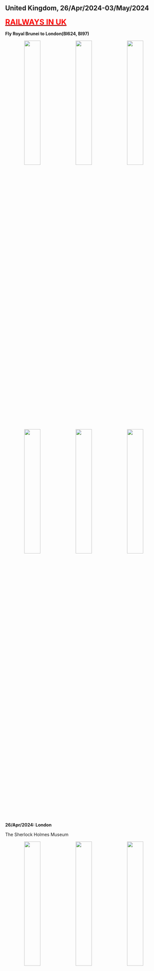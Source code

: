 ## United Kingdom, 26/Apr/2024-03/May/2024

**[<font color=red size=5><u>RAILWAYS IN UK</u></font>](https://wqgcx.github.io/transport/20240426UK/NR/)**

**Fly Royal Brunei to London(BI624, BI97)**

<center class ='img'>
  <img src="../20240426UK_photos/IMG_9196.jpeg" width="32%"> <img src="../20240426UK_photos/IMG_9200.jpeg" width="32%"> <img src="../20240426UK_photos/IMG_9216.jpeg" width="32%">
  <img src="../20240426UK_photos/IMG_9227.jpeg" width="32%"> <img src="../20240426UK_photos/IMG_9232.jpeg" width="32%"> <img src="../20240426UK_photos/IMG_9230.jpeg" width="32%">
</center>

**26/Apr/2024: London**

The Sherlock Holmes Museum
<center class ='img'>
  <img src="../20240426UK_photos/IMG_9252.jpeg" width="32%"> <img src="../20240426UK_photos/IMG_9258.jpeg" width="32%"> <img src="../20240426UK_photos/IMG_9260.jpeg" width="32%">
</center>

Palace of Westminster(Big Ben) and the London Eye
<center class ='img'>
  <img src="../20240426UK_photos/IMG_9270.jpeg" width="32%"> <img src="../20240426UK_photos/IMG_9282.jpeg" width="32%"> <img src="../20240426UK_photos/IMG_9269.jpeg" width="32%">
</center>

Buckingham Palace, the Queen Victoria Memorial and Tower Bridge
<center class ='img'>
  <img src="../20240426UK_photos/IMG_9309.jpeg" width="32%"> <img src="../20240426UK_photos/IMG_9310.jpeg" width="32%"> <img src="../20240426UK_photos/IMG_9342.jpeg" width="32%">
</center>

The Collegiate Church of St Peter at Westminster, St Paul's Cathedral and the Monument to the Great Fire of London
<center class ='img'>
  <img src="../20240426UK_photos/IMG_9291.jpeg" width="32%"> <img src="../20240426UK_photos/IMG_9321.jpeg" width="32%"> <img src="../20240426UK_photos/IMG_9335.jpeg" width="32%">
</center>

Red Telephone Box, Red Bus and the Shard
<center class ='img'>
  <img src="../20240426UK_photos/IMG_9315.jpeg" width="18%"> <img src="../20240426UK_photos/IMG_9333.jpeg" width="32%"> <img src="../20240426UK_photos/IMG_9341.jpeg" width="32%">
</center>

Royal Observatory Greenwich
<center class ='img'>
  <img src="../20240426UK_photos/IMG_9357.jpeg" width="32%"> <img src="../20240426UK_photos/IMG_9355.jpeg" width="32%"> <img src="../20240426UK_photos/IMG_9374.jpeg" width="32%">
</center>

Queen's House and University of Greenwich
<center class ='img'>
  <img src="../20240426UK_photos/IMG_9376.jpeg" width="32%"> <img src="../20240426UK_photos/IMG_9381.jpeg" width="32%"> <img src="../20240426UK_photos/IMG_9383.jpeg" width="32%">
</center>

Tower of London
<center class ='img'>
  <img src="../20240426UK_photos/IMG_9406.jpeg" width="32%"> <img src="../20240426UK_photos/IMG_9403.jpeg" width="32%"> <img src="../20240426UK_photos/IMG_9408.jpeg" width="32%">
</center>

**27/Apr/2024: Reading, Salisbury and Windsor**

Reading Town Hall, Church of England and Queen Victoria's Statue
<center class ='img'>
  <img src="../20240426UK_photos/IMG_9423.jpeg" width="32%"> <img src="../20240426UK_photos/IMG_9425.jpeg" width="32%"> <img src="../20240426UK_photos/IMG_9427.jpeg" width="32%">
</center>

Salisbury Cathedral and Mompesson House
<center class ='img'>
  <img src="../20240426UK_photos/IMG_9441.jpeg" width="32%"> <img src="../20240426UK_photos/IMG_9443.jpeg" width="32%"> <img src="../20240426UK_photos/IMG_9447.jpeg" width="32%">
</center>

Stonehenge
<center class ='img'>
  <img src="../20240426UK_photos/IMG_9453.jpeg" width="32%"> <img src="../20240426UK_photos/IMG_9455.jpeg" width="32%"> <img src="../20240426UK_photos/IMG_9484.jpeg" width="32%">
</center>

Windsor Castle
<center class ='img'>
  <img src="../20240426UK_photos/IMG_9499.jpeg" width="32%"> <img src="../20240426UK_photos/IMG_9498.jpeg" width="32%"> <img src="../20240426UK_photos/IMG_9495.jpeg" width="32%">
</center>

**28/Apr/2024: London, Swindon, Gloucester and Birmingham**

The British Museum(Main Gate, Easter Island Head, Rosetta Stone, Parthenon Temple, Tang Tri-Color Glazed Ceramics, Shiva Nataraja, Egyptian Mummies, Lewis Chessmen, Holy Thorn Reliquary)
<center class ='img'>
  <img src="../20240426UK_photos/IMG_9574.jpeg" width="32%"> <img src="../20240426UK_photos/IMG_9521.jpeg" width="32%"> <img src="../20240426UK_photos/IMG_9527.jpeg" width="32%">
  <img src="../20240426UK_photos/IMG_9535.jpeg" width="32%"> <img src="../20240426UK_photos/IMG_9545.jpeg" width="32%"> <img src="../20240426UK_photos/IMG_9547.jpeg" width="32%">
  <img src="../20240426UK_photos/IMG_9555.jpeg" width="32%"> <img src="../20240426UK_photos/IMG_9568.jpeg" width="32%"> <img src="../20240426UK_photos/IMG_9572.jpeg" width="32%">
</center>

STEAM -- Museum of the Great Western Railway
<center class ='img'>
  <img src="../20240426UK_photos/IMG_9579.jpeg" width="32%"> <img src="../20240426UK_photos/IMG_9591.jpeg" width="32%"> <img src="../20240426UK_photos/IMG_9595.jpeg" width="32%">
  <img src="../20240426UK_photos/IMG_9598.jpeg" width="32%"> <img src="../20240426UK_photos/IMG_9600.jpeg" width="32%"> <img src="../20240426UK_photos/IMG_9602.jpeg" width="32%">
</center>

Gloucester Cathedral
<center class ='img'>
  <img src="../20240426UK_photos/IMG_9611.jpeg" width="32%"> <img src="../20240426UK_photos/IMG_9614.jpeg" width="32%"> <img src="../20240426UK_photos/IMG_9613.jpeg" width="32%">
</center>

Birmingham Cathedral, Unett Memorial and Bullring & Grand Central
<center class ='img'>
  <img src="../20240426UK_photos/IMG_9629.jpeg" width="32%"> <img src="../20240426UK_photos/IMG_9630.jpeg" width="18%"> <img src="../20240426UK_photos/IMG_9633.jpeg" width="32%">
</center>

**29/Apr/2024: Manchester**

Science and Industry Museum
<center class ='img'>
  <img src="../20240426UK_photos/IMG_9645.jpeg" width="32%"> <img src="../20240426UK_photos/IMG_9649.jpeg" width="32%"> <img src="../20240426UK_photos/IMG_9659.jpeg" width="32%">
</center>

Manchester Cathedral and Central Library
<center class ='img'>
  <img src="../20240426UK_photos/IMG_9672.jpeg" width="32%"> <img src="../20240426UK_photos/IMG_9669.jpeg" width="32%"> <img src="../20240426UK_photos/IMG_9731.jpeg" width="32%">
</center>

People's History Museum
<center class ='img'>
  <img src="../20240426UK_photos/IMG_9692.jpeg" width="32%"> <img src="../20240426UK_photos/IMG_9695.jpeg" width="32%"> <img src="../20240426UK_photos/IMG_9700.jpeg" width="32%">
</center>

University of Salford
<center class ='img'>
  <img src="../20240426UK_photos/IMG_9706.jpeg" width="32%"> <img src="../20240426UK_photos/IMG_9707.jpeg" width="32%"> <img src="../20240426UK_photos/IMG_9708.jpeg" width="32%">
</center>

Old Trafford
<center class ='img'>
  <img src="../20240426UK_photos/IMG_9665.jpeg" width="32%"> <img src="../20240426UK_photos/IMG_9666.jpeg" width="32%"> <img src="../20240426UK_photos/IMG_9720.jpeg" width="32%">
  <img src="../20240426UK_photos/IMG_9713.jpeg" width="32%"> <img src="../20240426UK_photos/IMG_9719.jpeg" width="32%"> <img src="../20240426UK_photos/IMG_9725.jpeg" width="32%">
</center>

**30/Apr/2024: Nottingham, Sheffield, Leeds, Bradford**

City of Caves
<center class ='img'>
  <img src="../20240426UK_photos/IMG_9741.jpeg" width="32%"> <img src="../20240426UK_photos/IMG_9742.jpeg" width="32%"> <img src="../20240426UK_photos/IMG_9746.jpeg" width="32%">
</center>

National Justice Museum
<center class ='img'>
  <img src="../20240426UK_photos/IMG_9749.jpeg" width="32%"> <img src="../20240426UK_photos/IMG_9753.jpeg" width="32%"> <img src="../20240426UK_photos/IMG_9755.jpeg" width="32%">
</center>

Nottingham Castle
<center class ='img'>
  <img src="../20240426UK_photos/IMG_9769.jpeg" width="32%"> <img src="../20240426UK_photos/IMG_9772.jpeg" width="32%"> <img src="../20240426UK_photos/IMG_9785.jpeg" width="32%">
</center>

St Mary's Church(Nottingham), Nottingham Council House(Old Market Square)
<center class ='img'>
  <img src="../20240426UK_photos/IMG_9757.jpeg" width="32%"> <img src="../20240426UK_photos/IMG_9792.jpeg" width="32%"> <img src="../20240426UK_photos/IMG_9793.jpeg" width="32%">
</center>

Sheffield Cathedral and Sheffield Town Hall(the Peace Gardens)
<center class ='img'>
  <img src="../20240426UK_photos/IMG_9808.jpeg" width="32%"> <img src="../20240426UK_photos/IMG_9810.jpeg" width="32%"> <img src="../20240426UK_photos/IMG_9820.jpeg" width="32%">
</center>

Leeds Cathedral, Leeds Town Hall and Leeds Post Office (1896)
<center class ='img'>
  <img src="../20240426UK_photos/IMG_9834.jpeg" width="32%"> <img src="../20240426UK_photos/IMG_9827.jpeg" width="32%"> <img src="../20240426UK_photos/IMG_9843.jpeg" width="32%">
</center>

Bradford Cathedral, Bradford City Hall and the Great Victoria Hotel
<center class ='img'>
  <img src="../20240426UK_photos/IMG_9854.jpeg" width="32%"> <img src="../20240426UK_photos/IMG_9845.jpeg" width="32%"> <img src="../20240426UK_photos/IMG_9857.jpeg" width="32%">
</center>

**01/May/2024: Glasgow and Edinburgh**

St George's Tron Church and Glasgow City Chambers(George Square) 
<center class ='img'>
  <img src="../20240426UK_photos/IMG_9861.jpeg" width="32%"> <img src="../20240426UK_photos/IMG_9868.jpeg" width="32%"> <img src="../20240426UK_photos/IMG_9865.jpeg" width="32%">
</center>

The Barony Hall, Glasgow Cathedral and James Arthur Statue
<center class ='img'>
  <img src="../20240426UK_photos/IMG_9875.jpeg" width="32%"> <img src="../20240426UK_photos/IMG_9878.jpeg" width="32%"> <img src="../20240426UK_photos/IMG_9876.jpeg" width="32%">
</center>

Forth Bridge
<center class ='img'>
  <img src="../20240426UK_photos/IMG_9889.jpeg" width="32%"> <img src="../20240426UK_photos/IMG_9892.jpeg" width="32%"> <img src="../20240426UK_photos/IMG_9896.jpeg" width="32%">
</center>

Scott Monument, St Giles' Cathedral and Tolbooth Kirk(The Hub, Edinburgh)
<center class ='img'>
  <img src="../20240426UK_photos/IMG_9901.jpeg" width="18%"> <img src="../20240426UK_photos/IMG_9916.jpeg" width="32%"> <img src="../20240426UK_photos/IMG_9919.jpeg" width="32%">
</center>

Edinburgh Castle
<center class ='img'>
  <img src="../20240426UK_photos/IMG_9920.jpeg" width="32%"> <img src="../20240426UK_photos/IMG_9921.jpeg" width="32%"> <img src="../20240426UK_photos/IMG_9928.jpeg" width="32%">
  <img src="../20240426UK_photos/IMG_9944.jpeg" width="32%"> <img src="../20240426UK_photos/IMG_9947.jpeg" width="32%"> <img src="../20240426UK_photos/IMG_9935.jpeg" width="32%">
</center>

Old Town, Edinburgh(Panorama, St Columba's Free Church of Scotland, National Library of Scotland, Augustine United Church, The Elephant House, Crown Office, Tron Kirk, Carrubbers Christian Centre, Holyrood Palace)
<center class ='img'>
  <img src="../20240426UK_photos/IMG_9945.jpeg" width="32%"> <img src="../20240426UK_photos/IMG_9948.jpeg" width="32%"> <img src="../20240426UK_photos/IMG_9954.jpeg" width="32%">
  <img src="../20240426UK_photos/IMG_9956.jpeg" width="18%"> <img src="../20240426UK_photos/IMG_9958.jpeg" width="32%"> <img src="../20240426UK_photos/IMG_9978.jpeg" width="32%">
  <img src="../20240426UK_photos/IMG_9982.jpeg" width="32%"> <img src="../20240426UK_photos/IMG_9984.jpeg" width="32%"> <img src="../20240426UK_photos/IMG_9986.jpeg" width="32%">
</center>

New Town, Edinbugh(Street View, The Balmoral, National Records of Scotland)
<center class ='img'>
  <img src="../20240426UK_photos/IMG_9903.jpeg" width="32%"> <img src="../20240426UK_photos/IMG_9906.jpeg" width="32%"> <img src="../20240426UK_photos/IMG_9992.jpeg" width="32%">
</center>

National Museum of Scotland
<center class ='img'>
  <img src="../20240426UK_photos/IMG_9981.jpeg" width="32%"> <img src="../20240426UK_photos/IMG_9959.jpeg" width="32%"> <img src="../20240426UK_photos/IMG_9966.jpeg" width="32%">
  <img src="../20240426UK_photos/IMG_9973.jpeg" width="32%"> <img src="../20240426UK_photos/IMG_9974.jpeg" width="32%"> <img src="../20240426UK_photos/IMG_9977.jpeg" width="32%">
</center>

**02/May/2024: York, Peterborough and Cambridge**

National Railway Museum
<center class ='img'>
  <img src="../20240426UK_photos/IMG_0002.jpeg" width="32%"> <img src="../20240426UK_photos/IMG_0004.jpeg" width="32%"> <img src="../20240426UK_photos/IMG_0008.jpeg" width="32%">
  <img src="../20240426UK_photos/IMG_0017.jpeg" width="32%"> <img src="../20240426UK_photos/IMG_0022.jpeg" width="18%"> <img src="../20240426UK_photos/IMG_0033.jpeg" width="32%">
</center>

York Minster and Shambles
<center class ='img'>
  <img src="../20240426UK_photos/IMG_0039.jpeg" width="32%"> <img src="../20240426UK_photos/IMG_0040.jpeg" width="32%"> <img src="../20240426UK_photos/IMG_0063.jpeg" width="32%">
</center>

Clifford's Tower, York Castle Museum and York Crown Court
<center class ='img'>
  <img src="../20240426UK_photos/IMG_0072.jpeg" width="32%"> <img src="../20240426UK_photos/IMG_0074.jpeg" width="32%"> <img src="../20240426UK_photos/IMG_0073.jpeg" width="32%">
</center>

The Ivy Colletion: Traditional British Cuisine
<center class ='img'>
  <img src="../20240426UK_photos/IMG_0086.jpeg" width="32%"> <img src="../20240426UK_photos/IMG_0087.jpeg" width="32%"> <img src="../20240426UK_photos/IMG_0090.jpeg" width="32%">
</center>

Peterborough Guildhall and Cathedral
<center class ='img'>
  <img src="../20240426UK_photos/IMG_0096.jpeg" width="32%"> <img src="../20240426UK_photos/IMG_0098.jpeg" width="32%"> <img src="../20240426UK_photos/IMG_0100.jpeg" width="32%">
</center>

Cambridge City Centre(Our Lady and the English Martyrs, St Andrew's Street Baptist Church and St Botolph's Church)
<center class ='img'>
  <img src="../20240426UK_photos/IMG_0104.jpeg" width="32%"> <img src="../20240426UK_photos/IMG_0106.jpeg" width="32%"> <img src="../20240426UK_photos/IMG_0127.jpeg" width="32%">
</center>

University of Cambridge
<center class ='img'>
  <img src="../20240426UK_photos/IMG_0116.jpeg" width="32%"> <img src="../20240426UK_photos/IMG_0114.jpeg" width="32%"> <img src="../20240426UK_photos/IMG_0121.jpeg" width="32%">
</center>

**03/May/2024: Oxford, London**

Oxford City Centre(Wesley Memorial Church, Clarendon Building and Martyrs' Memorial)
<center class ='img'>
  <img src="../20240426UK_photos/IMG_0146.jpeg" width="18%"> <img src="../20240426UK_photos/IMG_0150.jpeg" width="32%"> <img src="../20240426UK_photos/IMG_0173.jpeg" width="32%">
</center>

University of Oxford
<center class ='img'>
  <img src="../20240426UK_photos/IMG_0154.jpeg" width="32%"> <img src="../20240426UK_photos/IMG_0156.jpeg" width="32%"> <img src="../20240426UK_photos/IMG_0157.jpeg" width="32%">
  <img src="../20240426UK_photos/IMG_0163.jpeg" width="32%"> <img src="../20240426UK_photos/IMG_0165.jpeg" width="32%"> <img src="../20240426UK_photos/IMG_0169.jpeg" width="32%">
</center>

HMS Belfast
<center class ='img'>
  <img src="../20240426UK_photos/IMG_0182.jpeg" width="32%"> <img src="../20240426UK_photos/IMG_0197.jpeg" width="18%"> <img src="../20240426UK_photos/IMG_0200.jpeg" width="32%">
  <img src="../20240426UK_photos/IMG_0194.jpeg" width="32%"> <img src="../20240426UK_photos/IMG_0188.jpeg" width="18%"> <img src="../20240426UK_photos/IMG_0187.jpeg" width="32%">
</center>

**Fly Tianjin Airlines to Tianjin(GS7988)**

<center class ='img'>
  <img src="../20240426UK_photos/IMG_0213.jpeg" width="32%"> <img src="../20240426UK_photos/IMG_0215.jpeg" width="32%">
</center>

**Click [here](https://wqgcx.github.io/transport/) to go back.**
